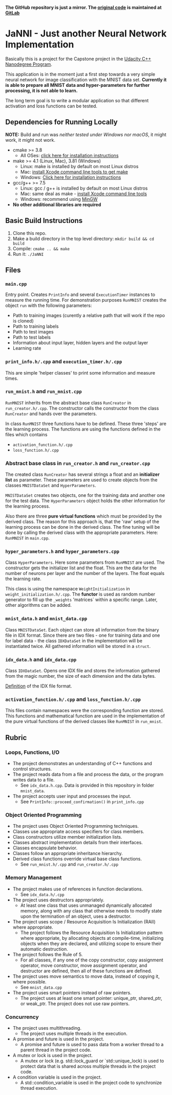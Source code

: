 **The GitHub repository is just a mirror. The [original code](https://gitlab.com/akutschi/janni/) is maintained at [GitLab](https://gitlab.com/)**

# JaNNI - Just another Neural Network Implementation

Basically this is a project for the Capstone project in the [Udacity C++ Nanodegree Program](https://www.udacity.com/course/c-plus-plus-nanodegree--nd213).

This application is in the moment just a first step towards a very simple neural network for image classification with the MNIST data set. **Currently it is able to prepare all MNIST data and hyper-parameters for further processing, it is not able to learn.**

The long term goal is to write a modular application so that different activation and loss functions can be tested.

## Dependencies for Running Locally

**NOTE:** Build and run was _neither tested under Windows nor macOS_, it might work, it might not work.

* cmake >= 3.8
  * All OSes: [click here for installation instructions](https://cmake.org/install/)
* make >= 4.1 (Linux, Mac), 3.81 (Windows)
  * Linux: make is installed by default on most Linux distros
  * Mac: [install Xcode command line tools to get make](https://developer.apple.com/xcode/features/)
  * Windows: [Click here for installation instructions](http://gnuwin32.sourceforge.net/packages/make.htm)
* gcc/g++ >= 7.5
  * Linux: gcc / g++ is installed by default on most Linux distros
  * Mac: same deal as make - [install Xcode command line tools](https://developer.apple.com/xcode/features/)
  * Windows: recommend using [MinGW](http://www.mingw.org/)
* **No other additional libraries are required**

## Basic Build Instructions

1. Clone this repo.
2. Make a build directory in the top level directory: `mkdir build && cd build`
3. Compile: `cmake .. && make`
4. Run it: `./JaNNI`

## Files

### `main.cpp`

Entry point. Creates `PrintInfo` and several `ExecutionTimer` instances to measure the running time. For demonstration purposes `RunMNIST` creates the object `run` with the following parameters:

- Path to training images (curently a relative path that will work if the repo is cloned)
- Path to training labels
- Path to test images
- Path to test labels
- Information about input layer, hidden layers and the output layer
- Learning rate

### `print_info.h/.cpp` and `execution_timer.h/.cpp`

This are simple 'helper classes' to print some information and measure times.

### `run_mnist.h` and `run_mnist.cpp`

`RunMNIST` inherits from the abstract base class `RunCreator` in `run_creator.h/.cpp`. The constructor calls the constructor from the class `RunCreator` and hands over the parameters.

In class `RunMNIST` three functions have to be defined. These three 'steps' are the learning process. The functions are using the functions defined in the files which contains

- `activation_function.h/.cpp`
- `loss_function.h/.cpp`

### Abstract base class in `run_creator.h` and `run_creator.cpp`

The created class `RunCreator` has several strings a float and an **initializer list** as parameter. These parameters are used to create objects from the classes `MNISTDataSet` and `HyperParameters`.

`MNISTDataSet` creates two objects, one for the training data and another one for the test data. The `HyperParameters` object holds the other information for the learning process.

Also there are three **pure virtual functions** which must be provided by the derived class. The reason for this approach is, that the 'raw' setup of the learning process can be done in the derived class. The fine tuning will be done by calling the derived class with the appropriate parameters. Here: `RunMNIST` in `main.cpp`.

### `hyper_parameters.h` and `hyper_parameters.cpp`

Class `HyperParameters`. Here some parameters from `RunMNIST` are used. The constructor gets the initializer list and the float. This are the data for the number of neurons per layer and the number of the layers. The float equals the learning rate.

This class is using the namespace `WeightInitialization` in `weight_initialization.h/.cpp`. The **functor** is used as random number generator to fill up the `_weights` 'matrices` within a specific range. Later, other algorithms can be added.

### `mnist_data.h` and `mnist_data.cpp`

Class `MNISTDataSet`. Each object can store all information from the binary file in IDX format. Since there are two files - one for training data and one for label data - the class `IDXDataSet` in the implementation will be instantiated twice. All gathered information will be stored in a `struct`.

### `idx_data.h` and `idx_data.cpp`

Class `IDXDataSet`. Opens one IDX file and stores the information gathered from the magic number, the size of each dimension and the data bytes. 

[Definition](http://yann.lecun.com/exdb/mnist/) of the IDX file format.

### `activation_function.h/.cpp` and `loss_function.h/.cpp`

This files contain namespaces were the corresponding function are stored. This functions and mathematical function are used in the implementation of the pure virtual functions of the derived classes like `RunMNIST` in `run_mnist`.

## Rubric

### Loops, Functions, I/O

  + The project demonstrates an understanding of C++ functions and control structures.
  + The project reads data from a file and process the data, or the program writes data to a file.
    + See `idx_data.h.cpp`. Data is provided in this repository in folder `mnist_data`.
  + The project accepts user input and processes the input.
    + See `PrintInfo::proceed_confirmation()` in `print_info.cpp`

### Object Oriented Programming

  + The project uses Object Oriented Programming techniques.
  + Classes use appropriate access specifiers for class members.
  + Class constructors utilize member initialization lists.
  + Classes abstract implementation details from their interfaces.
  + Classes encapsulate behavior.
  + Classes follow an appropriate inheritance hierarchy.
  + Derived class functions override virtual base class functions.
	  + See `run_mnist.h/.cpp` and `run_creator.h/.cpp`

### Memory Management

  + The project makes use of references in function declarations.
	  + See `idx_data.h/.cpp`
  + The project uses destructors appropriately.
	  + At least one class that uses unmanaged dynamically allocated memory, along with any class that otherwise needs to modify state upon the termination of an object, uses a destructor.
  + The project uses scope / Resource Acquisition Is Initialization (RAII) where appropriate.
	  + The project follows the Resource Acquisition Is Initialization pattern where appropriate, by allocating objects at compile-time, initializing objects when they are declared, and utilizing scope to ensure their automatic destruction.
  + The project follows the Rule of 5.
	  + For all classes, if any one of the copy constructor, copy assignment operator, move constructor, move assignment operator, and destructor are defined, then all of these functions are defined.
  + The project uses move semantics to move data, instead of copying it, where possible.
	  + See `mnist_data.cpp`
  + The project uses smart pointers instead of raw pointers.
	  + The project uses at least one smart pointer: unique_ptr, shared_ptr, or weak_ptr. The project does not use raw pointers.

### Concurrency

  + The project uses multithreading.
	  + The project uses multiple threads in the execution.
  + A promise and future is used in the project.
	  + A promise and future is used to pass data from a worker thread to a parent thread in the project code.
  + A mutex or lock is used in the project.
    + A mutex or lock (e.g. std::lock_guard or `std::unique_lock) is used to protect data that is shared across multiple threads in the project code.
  + A condition variable is used in the project.
	  + A std::condition_variable is used in the project code to synchronize thread execution.
